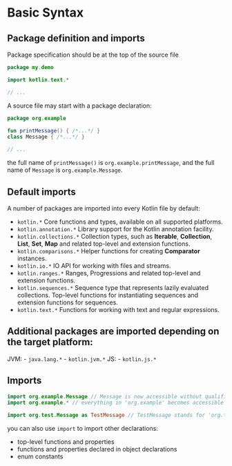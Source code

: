 # Basic Syntax

## Package definition and imports

Package specification should be at the top of the source file

```kotlin
package my.demo

import kotlin.text.*

// ...
```

A source file may start with a package declaration:

```kotlin
package org.example

fun printMessage() { /*...*/ }
class Message { /*...*/ }

// ...
```

the full name of `printMessage()` is `org.example.printMessage`, and the full name of `Message` is `org.example.Message`.

## Default imports

A number of packages are imported into every Kotlin file by default:

- `kotlin.*`
  Core functions and types, available on all supported platforms.
- `kotlin.annotation.*`
  Library support for the Kotlin annotation facility.
- `kotlin.collections.*`
  Collection types, such as **Iterable**, **Collection**, **List**, **Set**, **Map** and related top-level and extension functions.
- `kotlin.comparisons.*`
  Helper functions for creating **Comparator** instances.
- `kotlin.io.*`
  IO API for working with files and streams.
- `kotlin.ranges.*`
  Ranges, Progressions and related top-level and extension functions.
- `kotlin.sequences.*`
  Sequence type that represents lazily evaluated collections. Top-level functions for instantiating sequences and extension functions for sequences.
- `kotlin.text.*`
  Functions for working with text and regular expressions.

## Additional packages are imported depending on the target platform:

JVM: - `java.lang.*` - `kotlin.jvm.*`
JS: - `kotlin.js.*`

## Imports

```kotlin
import org.example.Message // Message is now accessible without qualification
import org.example.* // everything in 'org.example' becomes accessible

import org.test.Message as TestMessage // TestMessage stands for 'org.test.Message'
```

you can also use `import` to import other declarations:

- top-level functions and properties
- functions and properties declared in object declarations
- enum constants

